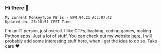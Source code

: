 ### Hi there 👋
<!-- PB START -->
```
My current MonkeyType PB is - WPM:94.21 Acc:97.42
Updated on: 23:18:51 CEST Time
```
<!-- PB END -->
I'm an IT person, just overall. I like CTFs, hacking, coding games, making Python apps. Just a lot of stuff.
You can check out my website [here](https://skill3472.github.io/).
I will probably add some interesting stuff here, when I get the idea to do so. Take care ❤️
